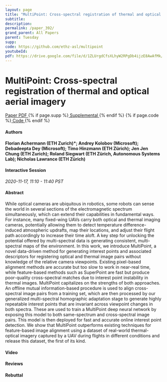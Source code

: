 ```yaml
---
layout: page
title: "MultiPoint: Cross-spectral registration of thermal and optical aerial imagery"
subtitle: 
description:
permalink: /paper_392/
grand_parent: All Papers
parent: Tuesday
supp: 
code: https://github.com/ethz-asl/multipoint
youtubeId: 
pdf: https://drive.google.com/file/d/1ZLUrgdCfsXLhyW2RPgDb4ijzE8AwAfMk/view
---
```


# MultiPoint: Cross-spectral registration of thermal and optical aerial imagery

<a href="https://drive.google.com/file/d/1ZLUrgdCfsXLhyW2RPgDb4ijzE8AwAfMk/view" target="_blank" rel="noopener noreferrer" class="btn btn-blue"><i class="fa fa-file-text-o" aria-hidden="true"></i> Paper PDF </a> {% if page.supp %}<a href="" target="_blank" rel="noopener noreferrer" class="btn btn-green"><i class="fa fa-file-text-o" aria-hidden="true"></i> Supplemental </a>{% endif %} {% if page.code %}<a href="https://github.com/ethz-asl/multipoint" target="_blank" rel="noopener noreferrer" class="btn btn-green"><i class="fa fa-github" aria-hidden="true"></i> Code </a>{% endif %} 

#### Authors
**Florian Achermann (ETH Zurich)*; Andrey Kolobov (Microsoft); Debadeepta Dey (Microsoft); Timo Hinzmann (ETH Zürich); Jen Jen Chung (ETH Zurich); Roland Siegwart (ETH Zürich, Autonomous Systems Lab); Nicholas Lawrance (ETH Zürich)**

#### Interactive Session
*2020-11-17, 11:10 - 11:40 PST*

#### Abstract
While optical cameras are ubiquitous in robotics, some robots can sense the world in several sections of the electromagnetic spectrum simultaneously, which can extend their capabilities in fundamental ways. For instance, many fixed-wing UAVs carry both optical and thermal imaging cameras, potentially allowing them to detect temperature difference-induced atmospheric updrafts, map their locations, and adjust their flight path accordingly to increase their time aloft. A key step for unlocking the potential offered by multi-spectral data is generating consistent, multi-spectral maps of the environment. In this work, we introduce MultiPoint, a novel data-driven method for generating interest points and associated descriptors for registering optical and thermal image pairs without knowledge of the relative camera viewpoints. Existing pixel-based alignment methods are accurate but too slow to work in near-real time, while feature-based methods such as SuperPoint are fast but produce poor-quality cross-spectral matches due to interest point instability in thermal images. MultiPoint capitalizes on the strengths of both approaches.
An offline mutual information-based procedure is used to align cross-spectral image pairs from a training set, which are then processed by our generalized multi-spectral homographic adaptation stage to generate highly repeatable interest points that are invariant across viewpoint changes in both spectra. These are used to train a MultiPoint deep neural network by exposing  this model to both same-spectrum and cross-spectral image pairs. This model is then deployed for fast and accurate online interest point detection. 
We show that MultiPoint outperforms existing techniques for feature-based image alignment using a dataset of real-world thermal-optical imagery captured by a UAV during flights in different conditions and release this dataset, the first of its kind.

#### Video 

#### Reviews

#### Rebuttal

